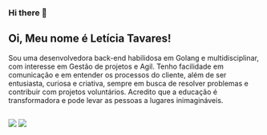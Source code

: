 ### Hi there 👋

<!--
**iltrd/iltrd** is a ✨ _special_ ✨ repository because its `README.md` (this file) appears on your GitHub profile.

Here are some ideas to get you started:

- 🔭 I’m currently working on ...
- 🌱 I’m currently learning ...
- 👯 I’m looking to collaborate on ...
- 🤔 I’m looking for help with ...
- 💬 Ask me about ...
- 📫 How to reach me: ...
- 😄 Pronouns: ...
- ⚡ Fun fact: ...
-->

## Oi, Meu nome é Letícia Tavares!
Sou uma desenvolvedora back-end habilidosa em Golang e multidisciplinar, com interesse em Gestão de projetos e Agil. Tenho facilidade em comunicação e em entender os processos do cliente, além de ser entusiasta, curiosa e criativa, sempre em busca de resolver problemas e contribuir com projetos voluntários. Acredito que a educação é transformadora e pode levar as pessoas a lugares inimagináveis.
 ## 
  
  <div> 
  <a href="https://www.instagram.com/leticiatrda/" target="_blank"><img src="https://img.shields.io/badge/-Instagram-%23E4405F?style=for-the-badge&logo=instagram&logoColor=white" target="_blank"></a>
  <a href="https://www.linkedin.com/in/leticiatrandrade/" target="_blank"><img src="https://img.shields.io/badge/-LinkedIn-%230077B5?style=for-the-badge&logo=linkedin&logoColor=white" target="_blank"></a> 
</div>

